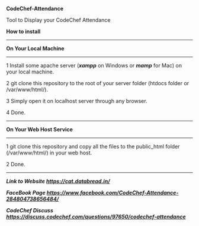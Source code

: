  __CodeChef-Attendance__

Tool to Display your CodeChef Attendance


 __How to install__

_______________________________
   __On Your Local Machine__
_______________________________


1 Install some apache server (___xampp___ on Windows or ___mamp___ for Mac) on your local machine.

2 git clone this repository to the root of your server folder (htdocs folder or /var/www/html/).

3 Simply open it on localhost server through any browser.

4 Done.

___________________________________
   __On Your Web Host Service__
___________________________________

1 git clone this repository and copy all the files to the public_html folder (/var/www/html/) in your web host.

2 Done.

____________________________________


___Link to Website https://cat.databread.in/___

___FaceBook Page https://www.facebook.com/CodeChef-Attendance-284804738656484/___

___CodeChef Discuss https://discuss.codechef.com/questions/97650/codechef-attendance___
